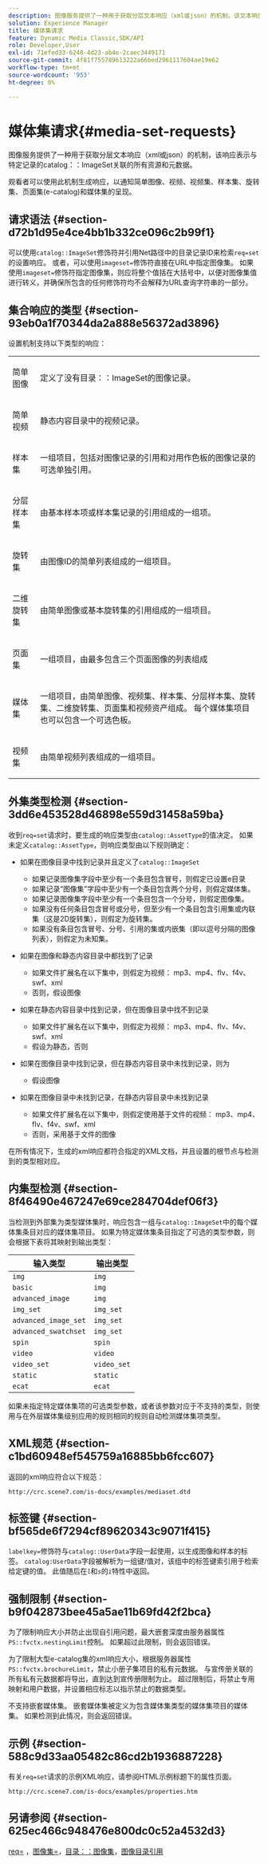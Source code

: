 ```yaml
---
description: 图像服务提供了一种用于获取分层文本响应（xml或json）的机制，该文本响应表示与特定记录的目录ImageSet关联的所有资源和元数据。
solution: Experience Manager
title: 媒体集请求
feature: Dynamic Media Classic,SDK/API
role: Developer,User
exl-id: 71efed33-6248-4d23-ab4e-2caec3449171
source-git-commit: 4f81f755789613222a66bed2961117604ae19e62
workflow-type: tm+mt
source-wordcount: '953'
ht-degree: 0%

---
```


# 媒体集请求{#media-set-requests}

图像服务提供了一种用于获取分层文本响应（xml或json）的机制，该响应表示与特定记录的catalog：：ImageSet关联的所有资源和元数据。

观看者可以使用此机制生成响应，以通知简单图像、视频、视频集、样本集、旋转集、页面集(e-catalog)和媒体集的呈现。

## 请求语法 {#section-d72b1d95e4ce4bb1b332ce096c2b99f1}

可以使用`catalog::ImageSet`修饰符并引用Net路径中的目录记录ID来检索`req=set`的设置响应。 或者，可以使用`imageset=`修饰符直接在URL中指定图像集。 如果使用`imageset=`修饰符指定图像集，则应将整个值括在大括号中，以便对图像集值进行转义，并确保所包含的任何修饰符均不会解释为URL查询字符串的一部分。

## 集合响应的类型 {#section-93eb0a1f70344da2a888e56372ad3896}

设置机制支持以下类型的响应：

<table id="simpletable_3718A93699F64805A41BC8A24D7962D2"> 
 <tr class="strow"> 
  <td class="stentry"> <p>简单图像 </p></td> 
  <td class="stentry"> <p>定义了没有<span class="codeph">目录：：ImageSet</span>的图像记录。 </p></td> 
 </tr> 
 <tr class="strow"> 
  <td class="stentry"> <p>简单视频 </p></td> 
  <td class="stentry"> <p>静态内容目录中的视频记录。 </p></td> 
 </tr> 
 <tr class="strow"> 
  <td class="stentry"> <p>样本集 </p></td> 
  <td class="stentry"> <p>一组项目，包括对图像记录的引用和对用作色板的图像记录的可选单独引用。 </p></td> 
 </tr> 
 <tr class="strow"> 
  <td class="stentry"> <p>分层样本集 </p></td> 
  <td class="stentry"> <p>由基本样本项或样本集记录的引用组成的一组项。 </p></td> 
 </tr> 
 <tr class="strow"> 
  <td class="stentry"> <p>旋转集 </p></td> 
  <td class="stentry"> <p>由图像ID的简单列表组成的一组项目。 </p></td> 
 </tr> 
 <tr class="strow"> 
  <td class="stentry"> <p>二维旋转集 </p></td> 
  <td class="stentry"> <p>由简单图像或基本旋转集的引用组成的一组项目。 </p></td> 
 </tr> 
 <tr class="strow"> 
  <td class="stentry"> <p>页面集 </p></td> 
  <td class="stentry"> <p>一组项目，由最多包含三个页面图像的列表组成 </p></td> 
 </tr> 
 <tr class="strow"> 
  <td class="stentry"> <p>媒体集 </p></td> 
  <td class="stentry"> <p>一组项目，由简单图像、视频集、样本集、分层样本集、旋转集、二维旋转集、页面集和视频资产组成。 每个媒体集项目也可以包含一个可选色板。 </p></td> 
 </tr> 
 <tr class="strow"> 
  <td class="stentry"> <p>视频集 </p></td> 
  <td class="stentry"> <p>由简单视频列表组成的一组项目。 </p></td> 
 </tr> 
</table>

## 外集类型检测 {#section-3dd6e453528d46898e559d31458a59ba}

收到`req=set`请求时，要生成的响应类型由`catalog::AssetType`的值决定。 如果未定义`catalog::AssetType`，则响应类型由以下规则确定：

* 如果在图像目录中找到记录并且定义了`catalog::ImageSet`

   * 如果记录图像集字段中至少有一个条目包含冒号，则假定已设置e目录
   * 如果记录“图像集”字段中至少有一个条目包含两个分号，则假定媒体集。
   * 如果记录图像集字段中至少有一个条目包含一个分号，则假定图像集。
   * 如果没有任何条目包含冒号或分号，但至少有一个条目包含引用集或内联集（这是2D旋转集），则假定为旋转集。
   * 如果没有条目包含冒号、分号、引用的集或内嵌集（即以逗号分隔的图像列表），则假定为未知集。

* 如果在图像和静态内容目录中都找到了记录

   * 如果文件扩展名在以下集中，则假定为视频： mp3、mp4、flv、f4v、swf、xml
   * 否则，假设图像

* 如果在静态内容目录中找到记录，但在图像目录中找不到记录

   * 如果文件扩展名在以下集中，则假定为视频： mp3、mp4、flv、f4v、swf、xml
   * 假设为静态，否则

* 如果在图像目录中找到记录，但在静态内容目录中未找到记录，则为

   * 假设图像

* 如果在图像目录中未找到记录，在静态内容目录中未找到记录

   * 如果文件扩展名在以下集中，则假定使用基于文件的视频： mp3、mp4、flv、f4v、swf、xml
   * 否则，采用基于文件的图像

在所有情况下，生成的xml响应都符合指定的XML文档，并且设置的根节点与检测到的类型相对应。

## 内集型检测 {#section-8f46490e467247e69ce284704def06f3}

当检测到外部集为类型媒体集时，响应包含一组与`catalog::ImageSet`中的每个媒体集条目对应的媒体集项目。 如果为特定媒体集条目指定了可选的类型参数，则会根据下表将其映射到输出类型：

| 输入类型 | 输出类型 |
|---|---|
| `img` | `img` |
| `basic` | `img` |
| `advanced_image` | `img` |
| `img_set` | `img_set` |
| `advanced_image_set` | `img_set` |
| `advanced_swatchset` | `img_set` |
| `spin` | `spin` |
| `video` | `video` |
| `video_set` | `video_set` |
| `static` | `static` |
| `ecat` | `ecat` |

如果未指定特定媒体集项的可选类型参数，或者该参数对应于不支持的类型，则使用与在外层媒体集级别应用的规则相同的规则自动检测媒体集项类型。

## XML规范 {#section-c1bd60948ef545759a16885bb6fcc607}

返回的xml响应符合以下规范：

`http://crc.scene7.com/is-docs/examples/mediaset.dtd`

## 标签键 {#section-bf565de6f7294cf89620343c9071f415}

`labelkey=`修饰符与`catalog::UserData`字段一起使用，以生成图像和样本的标签。 `catalog:UserData`字段被解析为一组键/值对，该组中的标签键索引用于检索给定键的值。 此值随后在&#x200B;*`l`*&#x200B;和&#x200B;*`s`*&#x200B;的&#x200B;*`i`*&#x200B;特性中返回。

## 强制限制 {#section-b9f042873bee45a5ae11b69fd42f2bca}

为了限制响应大小并防止出现自引用问题，最大嵌套深度由服务器属性`PS::fvctx.nestingLimit`控制。 如果超过此限制，则会返回错误。

为了限制大型e-catalog集的xml响应大小，根据服务器属性`PS::fvctx.brochureLimit`，禁止小册子集项目的私有元数据。 与宣传册关联的所有私有元数据都将导出，直到达到宣传册限制为止。 超过限制后，将禁止专用映射和用户数据，并设置相应标志以指示禁止的数据类型。

不支持嵌套媒体集。 嵌套媒体集被定义为包含媒体集类型的媒体集项目的媒体集。 如果检测到此情况，则会返回错误。

## 示例 {#section-588c9d33aa05482c86cd2b1936887228}

有关`req=set`请求的示例XML响应，请参阅HTML示例标题下的属性页面。

`http://crc.scene7.com/is-docs/examples/properties.htm`

## 另请参阅 {#section-625ec466c948476e800dc0c52a4532d3}

[req=](../../../../../is-api/http-ref/image-serving-api-ref/c-http-protocol-reference/c-command-reference/r-req/r-req.md#reference-907cdb4a97034db7ad94695f25552e76) ，[图像集=](../../../../../is-api/http-ref/image-serving-api-ref/c-http-protocol-reference/c-command-reference/r-req/r-imageset-req.md#reference-c42935490db84830b31e9e649895dee3)，[目录：：图像集](/help/aem-is-ir-api/is-api/image-catalog/image-serving-api-ref/c-image-catalog-reference/c-image-svg-data-reference/c-image-data-reference/r-imageset-cat.md)，[图像目录引用](../../../../../is-api/image-catalog/image-serving-api-ref/c-image-catalog-reference/c-overview/c-overview.md#concept-9ce2b6a133de45f783e95cabc5810ac3)
